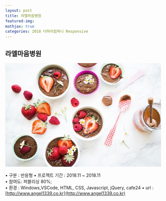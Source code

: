 ```yaml
---
layout: post
title: 라엘마음병원
featured-img:
mathjax: true
categories: 2018 더하이컴퍼니 Responsive
---
```


## 라엘마음병원

![00pudding](/images/00pudding.jpg)  

• 구분 : 반응형
• 프로젝트 기간 : 2018.11 ~ 2018.11  
• 참여도: 퍼블리싱 80%;  
• 환경 : Windows,VSCode, HTML, CSS, Javascript, jQuery, cafe24
• url : [http://www.angel1339.co.kr](http://www.angel1339.co.kr)  

